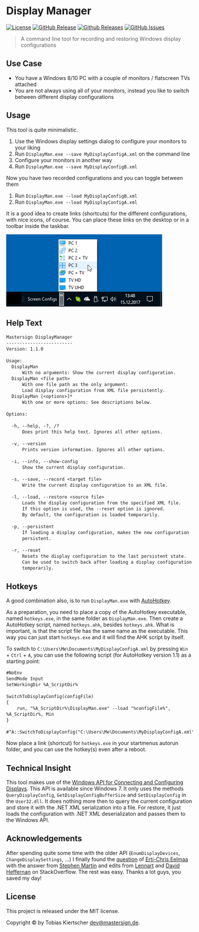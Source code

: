 Display Manager
===============

[![License][license-img]][license-url]
[![GitHub Release][release-img]][release-url]
[![Github Releases][downloads-img]][downloads-url]
[![GitHub Issues][issues-img]][issues-url]

> A command line tool for recording and restoring Windows display configurations

## Use Case

* You have a Windows 8/10 PC with a couple of monitors / flatscreen TVs attached
* You are not always using all of your monitors, instead you like to switch between different display configurations

## Usage

This tool is quite minimalistic.

1. Use the Windows display settings dialog to configure your monitors to your liking
2. Run `DisplayMan.exe --save MyDisplayConfigA.xml` on the command line
3. Configure your monitors in another way
4. Run `DisplayMan.exe --save MyDisplayConfigB.xml`

Now you have two recorded configurations and you can toggle between them

1. Run `DisplayMan.exe --load MyDisplayConfigB.xml`
2. Run `DisplayMan.exe --load MyDisplayConfigA.xml`

It is a good idea to create links (shortcuts) for the different configurations, with nice icons, of course.
You can place these links on the desktop or in a toolbar inside the taskbar.

![Shortcuts in Taskbar](img/taskbar.png)

## Help Text

```
Mastersign DisplayManager
-------------------------
Version: 1.1.0

Usage:
  DisplayMan
      With no arguments: Show the current display configuration.
  DisplayMan <file path>
      With one file path as the only argument:
      Load display configuration from XML file persistently.
  DisplayMan [<options>]*
      With one or more options: See descriptions below.

Options:

  -h, --help, -?, /?
      Does print this help text. Ignores all other options.

  -v, --version
      Prints version information. Ignores all other options.

  -i, --info, --show-config
      Show the current display configuration.

  -s, --save, --record <target file>
      Write the current display configuration to an XML file.

  -l, --load, --restore <source file>
      Loads the display configuration from the specified XML file.
      If this option is used, the --reset option is ignored.
      By default, the configuration is loaded temporarily.

  -p, --persistent
      If loading a display configuration, makes the new configuration
      persistent.

  -r, --reset
      Resets the display configuration to the last persistent state.
      Can be used to switch back after loading a display configuration
      temporarily.
```

## Hotkeys

A good combination also, is to run `DisplayMan.exe` with [AutoHotkey](https://autohotkey.com).

As a preparation, you need to place a copy of the AutoHotkey executable,
named `hotkeys.exe`, in the same folder as `DisplayMan.exe`.
Then create a AutoHotkey script, named `hotkeys.ahk`, besides `hotkeys.ahk`.
What is important, is that the script file has the same name as the executable.
This way you can just start `hotkeys.exe` and it will find the AHK script
by itself.

To switch to `C:\Users\Me\Documents\MyDisplayConfigA.xml` by pressing `Win` + `Ctrl` + `A`,
you can use the following script (for AutoHotkey version 1.1) as a starting point:

```ahk
#NoEnv
SendMode Input
SetWorkingDir %A_ScriptDir%

SwitchToDisplayConfig(configFile)
{
    run, "%A_ScriptDir%\DisplayMan.exe" --load "%configFile%", %A_ScriptDir%, Min
}

#^A::SwitchToDisplayConfig("C:\Users\Me\Documents\MyDisplayConfigA.xml")
```

Now place a link (shortcut) for `hotkeys.exe` in your startmenus autorun folder,
and you can use the hotkey(s) even after a reboot.

## Technical Insight

This tool makes use of the [Windows API for Connecting and Configuring Displays](https://msdn.microsoft.com/en-us/library/windows/hardware/hh406259.aspx).
This API is available since Windows 7.
It only uses the methods
`QueryDisplayConfig`, `GetDisplayConfigBufferSize` and `SetDisplayConfig` in the `User32.dll`.
It does nothing more then to query the current configuration
and store it with the .NET XML serialization into a file.
For restore, it just loads the configuration with .NET XML deserializaton and passes them to the Windows API.

## Acknowledgements

After spending quite some time with the older API (`EnumDisplayDevices`, `ChangeDisplaySettings`, ...)
I finally found the [question](https://stackoverflow.com/questions/16082330)
of [Erti-Chris Eelmaa](https://stackoverflow.com/users/1936622)
with the answer from [Stephen Martin](https://stackoverflow.com/users/12845)
and edits from [Lennart](https://stackoverflow.com/users/368354) and
[David Heffernan](https://stackoverflow.com/users/505088)
on StackOverflow.
The rest was easy. Thanks a lot guys, you saved my day!

## License

This project is released under the MIT license.

Copyright &copy; by Tobias Kiertscher <dev@mastersign.de>.

[release-url]: https://github.com/mastersign/Mastersign.DisplayManager/releases/latest/
[release-img]: https://img.shields.io/github/release/mastersign/Mastersign.DisplayManager.svg?style=flat-square
[downloads-url]: https://github.com/mastersign/Mastersign.DisplayManager/releases/latest/
[downloads-img]: https://img.shields.io/github/downloads/mastersign/Mastersign.DisplayManager/total.svg?style=flat-square
[license-url]: https://github.com/mastersign/Mastersign.DisplayManager/blob/master/LICENSE.md
[license-img]: https://img.shields.io/github/license/mastersign/Mastersign.DisplayManager.svg?style=flat-square
[issues-url]: https://github.com/mastersign/Mastersign.DisplayManager/issues
[issues-img]: https://img.shields.io/github/issues/mastersign/Mastersign.DisplayManager.svg?style=flat-square